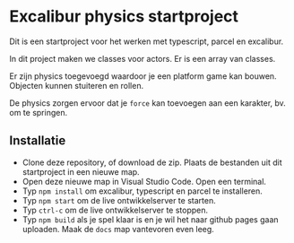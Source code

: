 # Excalibur physics startproject

Dit is een startproject voor het werken met typescript, parcel en excalibur. 

In dit project maken we classes voor actors. Er is een array van classes.

Er zijn physics toegevoegd waardoor je een platform game kan bouwen. Objecten kunnen stuiteren en rollen.

De physics zorgen ervoor dat je `force` kan toevoegen aan een karakter, bv. om te springen.

## Installatie

- Clone deze repository, of download de zip. Plaats de bestanden uit dit startproject in een nieuwe map.
- Open deze nieuwe map in Visual Studio Code. Open een terminal.
- Typ `npm install` om excalibur, typescript en parcel te installeren.
- Typ `npm start` om de live ontwikkelserver te starten.
- Typ `ctrl-c` om de live ontwikkelserver te stoppen.
- Typ `npm build` als je spel klaar is en je wil het naar github pages gaan uploaden. Maak de `docs` map vantevoren even leeg.

